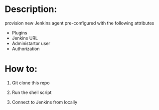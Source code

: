 # Description:

provision new Jenkins agent pre-configured with the following attributes
  - Plugins
  - Jenkins URL
  - Administartor user
  - Authorization

# How to:

1. Git clone this repo 

2. Run the shell script

3. Connect to Jenkins from locally
